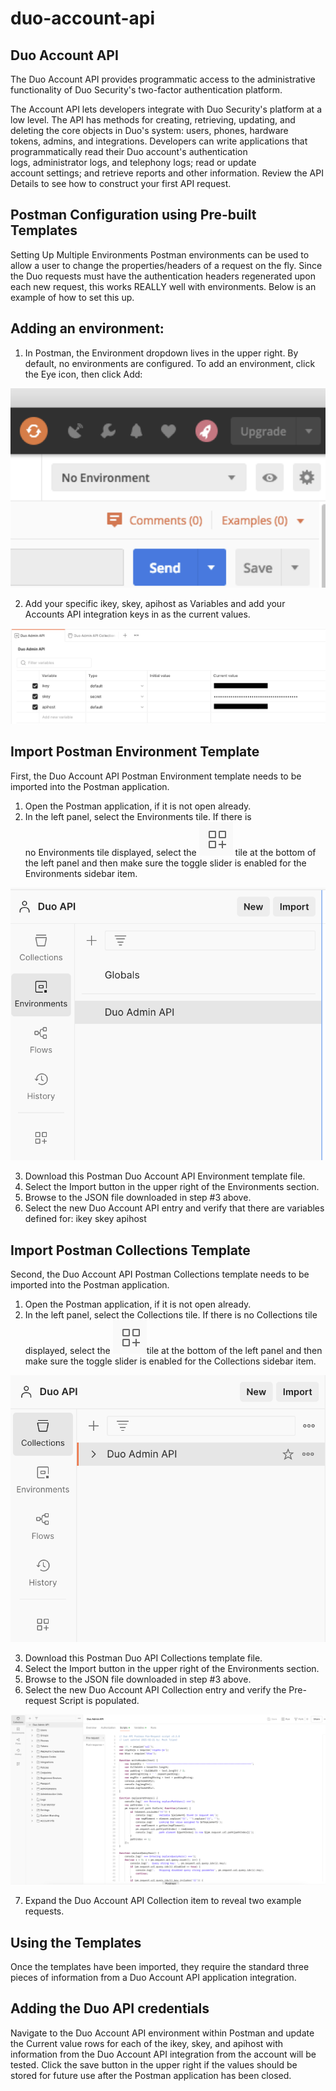 # duo-account-api
## Duo Account API

The Duo Account API provides programmatic access to the administrative functionality of Duo Security's two-factor authentication platform.

The Account API lets developers integrate with Duo Security's platform at a low level. The API has methods for creating, retrieving, updating, and deleting the core objects in Duo's system: users, phones, hardware tokens, admins, and integrations.
Developers can write applications that programmatically read their Duo account's authentication logs, administrator logs, and telephony logs; read or update account settings; and retrieve reports and other information.
Review the API Details to see how to construct your first API request.

## Postman Configuration using Pre-built Templates

Setting Up Multiple Environments
Postman environments can be used to allow a user to change the properties/headers of a request on the fly. Since the Duo requests must have the authentication headers regenerated upon each new request, this works REALLY well with environments. Below is an example of how to set this up.

## Adding an environment:

1. In Postman, the Environment dropdown lives in the upper right. By default, no environments are configured. To add an environment, click the Eye icon, then click Add:

[<img src="image.png">](image.png)




















2. Add your specific ikey, skey, apihost as Variables and add your Accounts API integration keys in as the current values. 


![alt text](image-1.png)


## Import Postman Environment Template

First, the Duo Account API Postman Environment template needs to be imported into the Postman application.
1. Open the Postman application, if it is not open already.
2. In the left panel, select the Environments tile. If there is no Environments tile displayed, select the ![alt text](image-2.png) tile at the bottom of the left panel and then make sure the toggle slider is enabled for the Environments sidebar item.





![alt text](image-3.png)








3. Download this Postman Duo Account API Environment template file.
4. Select the Import button in the upper right of the Environments section.
5. Browse to the JSON file downloaded in step #3 above.
6. Select the new Duo Account API entry and verify that there are variables defined for:
ikey
skey
apihost


## Import Postman Collections Template

Second, the Duo Account API Postman Collections template needs to be imported into the Postman application.
1. Open the Postman application, if it is not open already.
2. In the left panel, select the Collections tile. If there is no Collections tile displayed, select the ![ ](image-4.png)tile at the bottom of the left panel and then make sure the toggle slider is enabled for the Collections sidebar item.






![alt text](image-5.png)










3. Download this Postman Duo API Collections template file.
4. Select the Import button in the upper right of the Environments section.
5. Browse to the JSON file downloaded in step #3 above.
6. Select the new Duo Account API Collection entry and verify the Pre-request Script is populated.




![alt text](image-6.png)










7. Expand the Duo Account API Collection item to reveal two example requests.


## Using the Templates
Once the templates have been imported, they require the standard three pieces of information from a Duo Account API application integration.

## Adding the Duo API credentials
Navigate to the Duo Account API environment within Postman and update the Current value rows for each of the ikey, skey, and apihost with information from the Duo Account API integration from the account will be tested. Click the save button in the upper right if the values should be stored for future use after the Postman application has been closed.
